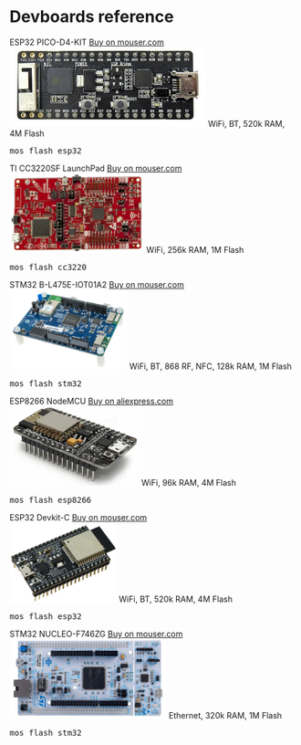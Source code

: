 # Devboards reference

<div class="card-deck mt-4">
  <div class="card my-3 shadow">
    <div class="card-header font-weight-bold text-muted">
    ESP32 PICO-D4-KIT <a class="float-right" href="https://www.mouser.ie/ProductDetail/Espressif-Systems/ESP32-PICO-KIT?qs=%2fha2pyFadug%252b4OsJtZ6BWCK54algBDG2cu7MN2ivj8E%3d">Buy on mouser.com</a></div>
    <div class="card-body">
      <img class="img-fluid" src="images/esp32-pico-kit.png" style="max-height: 140px;" />
      WiFi, BT, 520k RAM, 4M Flash
      <pre class="mt-2 mb-0">mos flash esp32</pre>
    </div>
  </div>
  <div class="card my-3 shadow">
    <div class="card-header font-weight-bold text-muted">TI CC3220SF LaunchPad <a class="float-right" href="https://www.mouser.ie/ProductDetail/Texas-Instruments/LAUNCHCC3220MODASF?qs=%2fha2pyFadujqlJX34r9ZGoAmtkXcNzJj%252bZ4VZVBUJdhvqS35TYOi%252bA%3d%3d">Buy on mouser.com</a></div>
    <div class="card-body">
      <img class="mw-100" src="images/cc3220.png" style="max-height: 140px;" />
      WiFi, 256k RAM, 1M Flash
      <pre class="mt-2 mb-0">mos flash cc3220</pre>
    </div>
  </div>
  <div class="w-100"></div>
  <div class="card my-3 shadow">
    <div class="card-header font-weight-bold text-muted">STM32 B-L475E-IOT01A2 <a class="float-right" href="https://www.mouser.ie/ProductDetail/STMicroelectronics/B-L475E-IOT01A2?qs=sGAEpiMZZMtw0nEwywcFgLsaY7JiSlO%2fppdYl3jRSsNnt9SKMZclVw%3d%3d">Buy on mouser.com</a></div>
    <div class="card-body">
      <img class="mw-100" src="images/stm32_iot01a.png" style="max-height: 140px;"/>
      WiFi, BT, 868 RF, NFC, 128k RAM, 1M Flash
      <pre class="mt-2 mb-0">mos flash stm32</pre>
    </div>
  </div>
  <div class="card my-3 shadow">
    <div class="card-header font-weight-bold text-muted">ESP8266 NodeMCU <a class="float-right" href="https://www.aliexpress.com/wholesale?SearchText=nodemcu">Buy on aliexpress.com</a></div>
    <div class="card-body">
      <img class="mw-100" src="images/nodemcu.png" style="max-height: 140px;"/>
      WiFi, 96k RAM, 4M Flash
      <pre class="mt-2 mb-0">mos flash esp8266</pre>
    </div>
  </div>
  <div class="w-100"></div>
  <div class="card my-3 shadow">
    <div class="card-header font-weight-bold text-muted">ESP32 Devkit-C <a class="float-right" href="https://www.mouser.ie/All-Manufacturers/_/N-0?Keyword=esp32-devkit-c">Buy on mouser.com</a></div>
    <div class="card-body">
      <img class="img-fluid" src="images/esp32-devkitc.png" style="max-height: 140px;" />
      WiFi, BT, 520k RAM, 4M Flash
      <pre class="mt-2 mb-0">mos flash esp32</pre>
    </div>
  </div>
  <div class="card my-3 shadow">
    <div class="card-header font-weight-bold text-muted">STM32 NUCLEO-F746ZG <a class="float-right" href="https://www.mouser.ie/ProductDetail/STMicroelectronics/NUCLEO-F746ZG?qs=sGAEpiMZZMtw0nEwywcFgCOvL%2fCIMT%2f2w01SZnal1Ngwgxcd9gFiJw%3d%3d">Buy on mouser.com</a></div>
    <div class="card-body">
      <img class="img-fluid" src="images/nucleo-f746zg.png" style="max-height: 140px;" />
      Ethernet, 320k RAM, 1M Flash
      <pre class="mt-2 mb-0">mos flash stm32</pre>
    </div>
  </div>  
</div>
